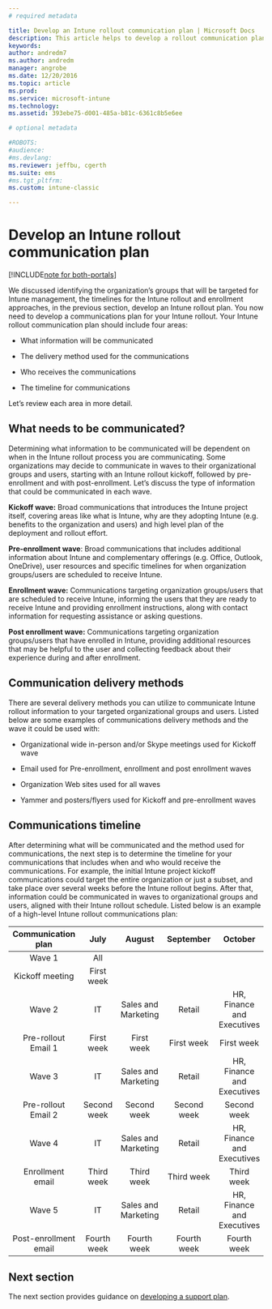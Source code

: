 ```yaml
---
# required metadata

title: Develop an Intune rollout communication plan | Microsoft Docs
description: This article helps to develop a rollout communication plan for a Microsoft Intune cloud-only design and implementation.
keywords:
author: andredm7
ms.author: andredm
manager: angrobe
ms.date: 12/20/2016
ms.topic: article
ms.prod:
ms.service: microsoft-intune
ms.technology:
ms.assetid: 393ebe75-d001-485a-b81c-6361c8b5e6ee

# optional metadata

#ROBOTS:
#audience:
#ms.devlang:
ms.reviewer: jeffbu, cgerth
ms.suite: ems
#ms.tgt_pltfrm:
ms.custom: intune-classic

---
```


# Develop an Intune rollout communication plan

[!INCLUDE[note for both-portals](../includes/note-for-both-portals.md)]

We discussed identifying the organization’s groups that will be targeted for Intune management, the timelines for the Intune rollout and enrollment approaches, in the previous section, develop an Intune rollout plan. You now need to develop a communications plan for your Intune rollout. Your Intune rollout communication plan should include four areas:

-   What information will be communicated

-   The delivery method used for the communications

-   Who receives the communications

-   The timeline for communications

Let’s review each area in more detail.

## What needs to be communicated?

Determining what information to be communicated will be dependent on when in the Intune rollout process you are communicating. Some organizations may decide to communicate in waves to their organizational groups and users, starting with an Intune rollout kickoff, followed by pre-enrollment and with post-enrollment. Let’s discuss the type of information that could be communicated in each wave.

**Kickoff wave:** Broad communications that introduces the Intune project itself, covering areas like what is Intune, why are they adopting Intune (e.g. benefits to the organization and users) and high level plan of the deployment and rollout effort.

**Pre-enrollment wave**: Broad communications that includes additional information about Intune and complementary offerings (e.g. Office, Outlook, OneDrive), user resources and specific timelines for when organization groups/users are scheduled to receive Intune.

**Enrollment wave:** Communications targeting organization groups/users that are scheduled to receive Intune, informing the users that they are ready to receive Intune and providing enrollment instructions, along with contact information for requesting assistance or asking questions.

**Post enrollment wave:** Communications targeting organization groups/users that have enrolled in Intune, providing additional resources that may be helpful to the user and collecting feedback about their experience during and after enrollment.

## Communication delivery methods

There are several delivery methods you can utilize to communicate Intune rollout information to your targeted organizational groups and users. Listed below are some examples of communications delivery methods and the wave it could be used with:

-   Organizational wide in-person and/or Skype meetings used for Kickoff wave

-   Email used for Pre-enrollment, enrollment and post enrollment waves

-   Organization Web sites used for all waves

-   Yammer and posters/flyers used for Kickoff and pre-enrollment waves

## Communications timeline

After determining what will be communicated and the method used for communications, the next step is to determine the timeline for your communications that includes when and who would receive the communications. For example, the initial Intune project kickoff communications could target the entire organization or just a subset, and take place over several weeks before the Intune rollout begins. After that, information could be communicated in waves to organizational groups and users, aligned with their Intune rollout schedule. Listed below is an example of a high-level Intune rollout communications plan:

  | **Communication plan** | **July** | **August** | **September** | **October** |
|:---:|:---:|:---:|:---:|:---:|
| Wave 1  | All |  |  |  |                                                         
| Kickoff meeting | First week |  |  |  |                                                         
| Wave 2 | IT | Sales and Marketing | Retail | HR, Finance and Executives |
| Pre-rollout Email 1 | First week | First week | First week | First week |
| Wave 3 | IT | Sales and Marketing | Retail | HR, Finance and Executives |
| Pre-rollout Email 2 | Second week | Second week | Second week | Second week |
| Wave 4 | IT | Sales and Marketing | Retail | HR, Finance and Executives |
| Enrollment email | Third week | Third week | Third week | Third week |
| Wave 5 | IT | Sales and Marketing | Retail | HR, Finance and Executives |
| Post-enrollment email | Fourth week | Fourth week | Fourth week | Fourth week |

## Next section

The next section provides guidance on [developing a support plan](section-6-develop-a-support-plan.md).
